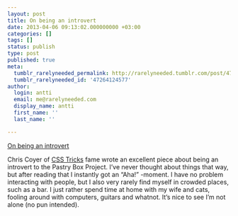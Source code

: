 ```yaml
---
layout: post
title: On being an introvert
date: 2013-04-06 09:13:02.000000000 +03:00
categories: []
tags: []
status: publish
type: post
published: true
meta:
  tumblr_rarelyneeded_permalink: http://rarelyneeded.tumblr.com/post/47264124577/on-being-an-introvert
  tumblr_rarelyneeded_id: '47264124577'
author:
  login: antti
  email: me@rarelyneeded.com
  display_name: antti
  first_name: ''
  last_name: ''

---
```

<a href="http://the-pastry-box-project.net/chris-coyier/2013-april-3/">On being an introvert</a>

Chris Coyer of <a href="http://css-tricks.com">CSS Tricks</a> fame wrote an excellent piece about being an introvert to the Pastry Box Project. I&#8217;ve never thought about things that way, but after reading that I instantly got an &#8220;Aha!&#8221; -moment. I have no problem interacting with people, but I also very rarely find myself in crowded places, such as a bar. I just rather spend time at home with my wife and cats, fooling around with computers, guitars and whatnot. It&#8217;s nice to see I&#8217;m not alone (no pun intended).


